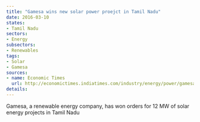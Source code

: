 ```yaml
---
title: "Gamesa wins new solar power proejct in Tamil Nadu"
date: 2016-03-10
states:
- Tamil Nadu
sectors:
- Energy
subsectors:
- Renewables
tags:
- Solar
- Gamesa
sources:
- name: Economic Times
  url: http://economictimes.indiatimes.com/industry/energy/power/gamesa-bags-12-mw-solar-energy-projects-in-tamil-nadu/articleshow/51243661.cms
details:
---
```


Gamesa, a renewable energy company, has won orders for 12 MW of solar energy projects in Tamil Nadu
